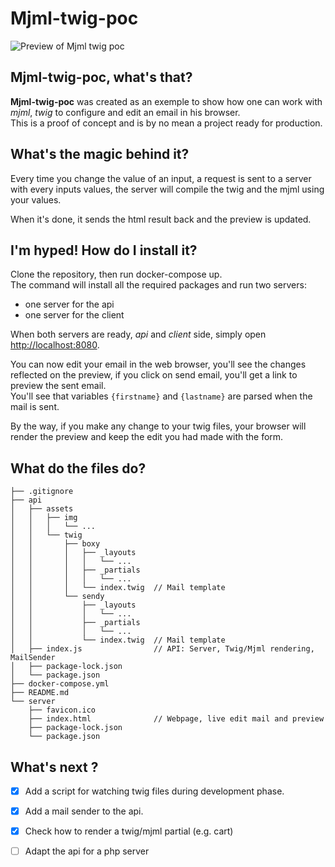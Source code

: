 # Mjml-twig-poc

![Preview of Mjml twig poc](https://raw.githubusercontent.com/amaury-hanser/mjml-twig-poc/main/mjml-twig-poc_preview.png)

## Mjml-twig-poc, what's that?
**Mjml-twig-poc** was created as an exemple to show how one can work with *mjml*, *twig* to configure and edit an email in his browser.  
This is a proof of concept and is by no mean a project ready for production.

## What's the magic behind it?
Every time you change the value of an input, a request is sent to a server with every inputs values, the server will compile the twig and the mjml using your values.

When it's done, it sends the html result back and the preview is updated.

## I'm hyped! How do I install it?
Clone the repository, then run docker-compose up.  
The command will install all the required packages and run two servers:
- one server for the api
- one server for the client

When both servers are ready, *api* and *client* side, simply open [http://localhost:8080](http://localhost:8080).

You can now edit your email in the web browser, you'll see the changes reflected on the preview, if you click on send email, you'll get a link to preview the sent email.  
You'll see that variables `{firstname}` and `{lastname}` are parsed when the mail is sent.  

By the way, if you make any change to your twig files, your browser will render the preview and keep the edit you had made with the form.

## What do the files do?
```
├── .gitignore
├── api
│   ├── assets
│   │   ├── img
│   │   │   └── ...
│   │   └── twig
│   │       ├── boxy
│   │       │   ├── _layouts
│   │       │   │   └── ...
│   │       │   ├── _partials
│   │       │   │   └── ...
│   │       │   └── index.twig  // Mail template
│   │       └── sendy
│   │           ├── _layouts
│   │           │   └── ...
│   │           ├── _partials
│   │           │   └── ...
│   │           └── index.twig  // Mail template
│   ├── index.js                // API: Server, Twig/Mjml rendering, MailSender
│   ├── package-lock.json
│   └── package.json
├── docker-compose.yml
├── README.md
└── server
    ├── favicon.ico
    ├── index.html              // Webpage, live edit mail and preview
    ├── package-lock.json
    └── package.json
````
## What's next ?
- [x] Add a script for watching twig files during development phase.
- [x] Add a mail sender to the api.
- [x] Check how to render a twig/mjml partial (e.g. cart)   
- [ ] Adapt the api for a php server
  